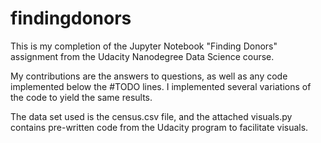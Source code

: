 # findingdonors
This is my completion of the Jupyter Notebook "Finding Donors" assignment from the Udacity Nanodegree Data Science course.

My contributions are the answers to questions, as well as any code implemented below the #TODO lines. I implemented several variations of the code to yield the same results.

The data set used is the census.csv file, and the attached visuals.py contains pre-written code from the Udacity program to facilitate visuals.
